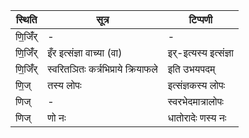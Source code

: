 | स्थिति | सूत्र | टिप्पणी |
| ----- | ------- | ------ |
| णि॒जिँ॑र् | - | - |
| णि॒जिँ॑र् | इँर इत्संज्ञा वाच्या (वा) | इर्-इत्यस्य इत्संज्ञा |
| णि॒जिँ॑र् | स्वरितञितः कर्त्रभिप्राये क्रियाफले | इति उभयपदम् |
| णि॒ज् | तस्य लोपः | इत्संज्ञकस्य लोपः |
| णिज् | - | स्वरभेदमात्रालोपः |
| णिज् | णो नः | धातोरादेः णस्य नः |
